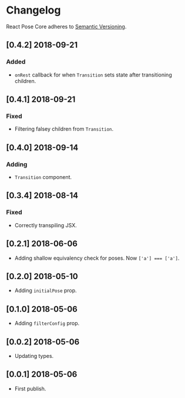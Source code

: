 # Changelog

React Pose Core adheres to [Semantic Versioning](http://semver.org/).

## [0.4.2] 2018-09-21

### Added

- `onRest` callback for when `Transition` sets state after transitioning children.

## [0.4.1] 2018-09-21

### Fixed

- Filtering falsey children from `Transition`.

## [0.4.0] 2018-09-14

### Adding

- `Transition` component.

## [0.3.4] 2018-08-14

### Fixed

- Correctly transpiling JSX.

## [0.2.1] 2018-06-06

- Adding shallow equivalency check for poses. Now `['a'] === ['a']`.

## [0.2.0] 2018-05-10

- Adding `initialPose` prop.

## [0.1.0] 2018-05-06

- Adding `filterConfig` prop.

## [0.0.2] 2018-05-06

- Updating types.

## [0.0.1] 2018-05-06

- First publish.
